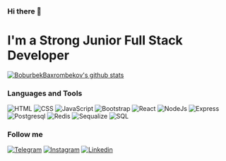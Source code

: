 ### Hi there 👋

<!--
**BoburbekBaxrombekov/BoburbekBaxrombekov** is a ✨ _special_ ✨ repository because its `README.md` (this file) appears on your GitHub profile.

Here are some ideas to get you started:

- 🔭 I’m currently working on ...
- 🌱 I’m currently learning ...
- 👯 I’m looking to collaborate on ...
- 🤔 I’m looking for help with ...
- 💬 Ask me about ...
- 📫 How to reach me: ...
- 😄 Pronouns: ...
- ⚡ Fun fact: ...
-->
# I'm a Strong Junior Full Stack Developer
[![BoburbekBaxrombekov's github stats ](https://github-readme-stats.vercel.app/api?username=BoburbekBaxrombekov&show_icons=true&theme=dark)](https://github.com/BoburbekBaxrombekov/github-readme-stats)


### Languages and Tools

![HTML](https://img.shields.io/badge/HTML-090909?style=for-the-badge&logo=HTML5&logoColor=E34F26) ![CSS](https://img.shields.io/badge/CSS-090909?style=for-the-badge&logo=CSS3&logoColor=1572B6) ![JavaScript](https://img.shields.io/badge/JavaScript-090909?style=for-the-badge&logo=JavaScript&logoColor=F7DF1E)
![Bootstrap](https://img.shields.io/badge/Bootstrap-090909?style=for-the-badge&logo=Bootstrap&logoColor=#64007a) ![React](https://img.shields.io/badge/React-090909?style=for-the-badge&logo=React&logoColor=#64007a) ![NodeJs](https://img.shields.io/badge/NodeJs-090909?style=for-the-badge&logo=Nodejs&logoColor=#64007a) ![Express](https://img.shields.io/badge/Express-090909?style=for-the-badge&logo=Express&logoColor=#64007a) ![Postgresql](https://img.shields.io/badge/Postgresql-090909?style=for-the-badge&logo=Postgresql&logoColor=#64007a) ![Redis](https://img.shields.io/badge/Redis-090909?style=for-the-badge&logo=Redis&logoColor=#64007a) ![Sequalize](https://img.shields.io/badge/Sequalize-090909?style=for-the-badge&logo=Sequalize&logoColor=#64007a) ![SQL](https://img.shields.io/badge/SQL-090909?style=for-the-badge&logo=SQL&logoColor=#64007a)
### Follow me
 
[![Telegram](https://img.shields.io/badge/Telegram-090909?style=for-the-badge&logo=Telegram&logoColor=#1DA1F2)](https://t.me/Boburbek4274) [![Instagram](https://img.shields.io/badge/Instagram-090909?style=for-the-badge&logo=Instagram&logoColor=#1DA1F2)](https://www.instagram.com/baxrombekov2006/) [![Linkedin](https://img.shields.io/badge/Linkedin-090909?style=for-the-badge&logo=Linkedin&logoColor=#1DA1F2)](https://www.linkedin.com/in/boburbek-bakhrombekov-522855238/)
